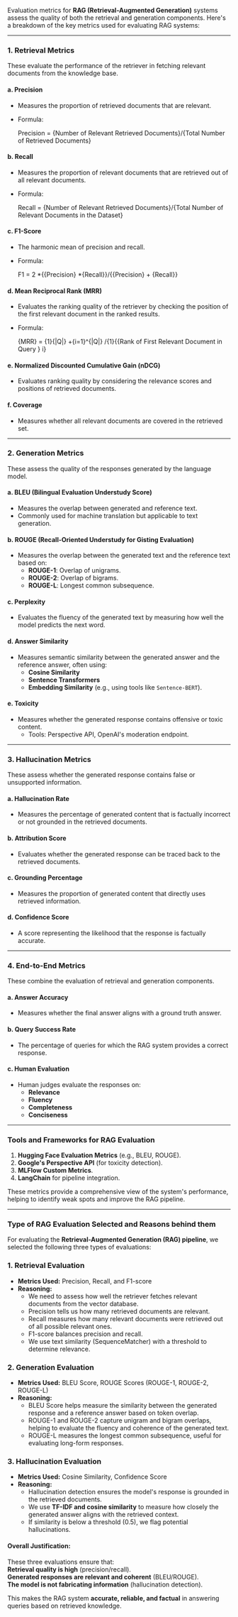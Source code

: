 Evaluation metrics for **RAG (Retrieval-Augmented Generation)** systems assess the quality of both the retrieval and generation components. Here's a breakdown of the key metrics used for evaluating RAG systems:

---

### 1. **Retrieval Metrics**
These evaluate the performance of the retriever in fetching relevant documents from the knowledge base.

#### a. **Precision**
- Measures the proportion of retrieved documents that are relevant.
- Formula:  
  
  Precision = {Number of Relevant Retrieved Documents}/{Total Number of Retrieved Documents}
  

#### b. **Recall**
- Measures the proportion of relevant documents that are retrieved out of all relevant documents.
- Formula:  
  
  Recall = {Number of Relevant Retrieved Documents}/{Total Number of Relevant Documents in the Dataset}
  

#### c. **F1-Score**
- The harmonic mean of precision and recall.
- Formula:  
  
  F1 = 2 *{{Precision} *{Recall}}/{{Precision} + {Recall}}
  

#### d. **Mean Reciprocal Rank (MRR)**
- Evaluates the ranking quality of the retriever by checking the position of the first relevant document in the ranked results.
- Formula:  
  
  {MRR} = {1}{|Q|} +{i=1}^{|Q|} /{1}{{Rank of First Relevant Document in Query } i}
  

#### e. **Normalized Discounted Cumulative Gain (nDCG)**
- Evaluates ranking quality by considering the relevance scores and positions of retrieved documents.

#### f. **Coverage**
- Measures whether all relevant documents are covered in the retrieved set.

---

### 2. **Generation Metrics**
These assess the quality of the responses generated by the language model.

#### a. **BLEU (Bilingual Evaluation Understudy Score)**
- Measures the overlap between generated and reference text.
- Commonly used for machine translation but applicable to text generation.

#### b. **ROUGE (Recall-Oriented Understudy for Gisting Evaluation)**
- Measures the overlap between the generated text and the reference text based on:
  - **ROUGE-1**: Overlap of unigrams.
  - **ROUGE-2**: Overlap of bigrams.
  - **ROUGE-L**: Longest common subsequence.

#### c. **Perplexity**
- Evaluates the fluency of the generated text by measuring how well the model predicts the next word.

#### d. **Answer Similarity**
- Measures semantic similarity between the generated answer and the reference answer, often using:
  - **Cosine Similarity**
  - **Sentence Transformers**
  - **Embedding Similarity** (e.g., using tools like `Sentence-BERT`).

#### e. **Toxicity**
- Measures whether the generated response contains offensive or toxic content.
  - Tools: Perspective API, OpenAI's moderation endpoint.

---

### 3. **Hallucination Metrics**
These assess whether the generated response contains false or unsupported information.

#### a. **Hallucination Rate**
- Measures the percentage of generated content that is factually incorrect or not grounded in the retrieved documents.

#### b. **Attribution Score**
- Evaluates whether the generated response can be traced back to the retrieved documents.

#### c. **Grounding Percentage**
- Measures the proportion of generated content that directly uses retrieved information.

#### d. **Confidence Score**
- A score representing the likelihood that the response is factually accurate.

---

### 4. **End-to-End Metrics**
These combine the evaluation of retrieval and generation components.

#### a. **Answer Accuracy**
- Measures whether the final answer aligns with a ground truth answer.

#### b. **Query Success Rate**
- The percentage of queries for which the RAG system provides a correct response.

#### c. **Human Evaluation**
- Human judges evaluate the responses on:
  - **Relevance**
  - **Fluency**
  - **Completeness**
  - **Conciseness**

---

### Tools and Frameworks for RAG Evaluation
1. **Hugging Face Evaluation Metrics** (e.g., BLEU, ROUGE).
2. **Google's Perspective API** (for toxicity detection).
3. **MLFlow Custom Metrics**.
4. **LangChain** for pipeline integration.

These metrics provide a comprehensive view of the system's performance, helping to identify weak spots and improve the RAG pipeline.


---

### **Type of RAG Evaluation Selected and Reasons behind them**  
  
For evaluating the **Retrieval-Augmented Generation (RAG) pipeline**, we selected the following three types of evaluations:  

### **1. Retrieval Evaluation**  
- **Metrics Used:** Precision, Recall, and F1-score  
- **Reasoning:**  
  - We need to assess how well the retriever fetches relevant documents from the vector database.  
  - Precision tells us how many retrieved documents are relevant.  
  - Recall measures how many relevant documents were retrieved out of all possible relevant ones.  
  - F1-score balances precision and recall.  
  - We use text similarity (SequenceMatcher) with a threshold to determine relevance.  

### **2. Generation Evaluation**  
- **Metrics Used:** BLEU Score, ROUGE Scores (ROUGE-1, ROUGE-2, ROUGE-L)  
- **Reasoning:**  
  - BLEU Score helps measure the similarity between the generated response and a reference answer based on token overlap.  
  - ROUGE-1 and ROUGE-2 capture unigram and bigram overlaps, helping to evaluate the fluency and coherence of the generated text.  
  - ROUGE-L measures the longest common subsequence, useful for evaluating long-form responses.  

### **3. Hallucination Evaluation**  
- **Metrics Used:** Cosine Similarity, Confidence Score  
- **Reasoning:**  
  - Hallucination detection ensures the model's response is grounded in the retrieved documents.  
  - We use **TF-IDF and cosine similarity** to measure how closely the generated answer aligns with the retrieved context.  
  - If similarity is below a threshold (0.5), we flag potential hallucinations.  

#### **Overall Justification:**  
These three evaluations ensure that:  
   **Retrieval quality is high** (precision/recall).  
   **Generated responses are relevant and coherent** (BLEU/ROUGE).  
   **The model is not fabricating information** (hallucination detection).  

This makes the RAG system **accurate, reliable, and factual** in answering queries based on retrieved knowledge.
